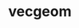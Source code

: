 ---
title: "vecgeom"
layout: cache
categories: [package, develop]
meta: {"compilers": ["gcc@11.4.0"], "num_specs": 16, "num_specs_by_stack": {"hep": 16, "root": 16}, "oss": ["ubuntu22.04"], "platforms": ["linux"], "stacks": ["hep", "root"], "targets": ["x86_64_v3"], "versions": ["1.2.10"]}
spec_details: [{"compiler": "gcc@11.4.0", "hash": "46tzn3hdgbtwtm5zywnf4zqzuz23zuiq", "os": "ubuntu22.04", "platform": "linux", "size": "-", "stacks": ["hep", "root"], "target": "x86_64_v3", "variants": ["build_system=cmake", "build_type=Release", "+cuda", "cuda_arch:=80", "cxxstd=20", "+gdml", "+geant4", "generator=make", "~ipo", "+root", "+shared"], "versions": ["1.2.10"]}, {"compiler": "gcc@11.4.0", "hash": "bnnbxlqqj4cqufcjyw3ypwdioybaqv5t", "os": "ubuntu22.04", "platform": "linux", "size": "-", "stacks": ["hep", "root"], "target": "x86_64_v3", "variants": ["build_system=cmake", "build_type=Release", "~cuda", "cxxstd=20", "+gdml", "+geant4", "generator=make", "~ipo", "+root", "+shared"], "versions": ["1.2.10"]}, {"compiler": "gcc@11.4.0", "hash": "ehrofadpbxt3m5e2blmc3gy44gtm3liz", "os": "ubuntu22.04", "platform": "linux", "size": "-", "stacks": ["hep", "root"], "target": "x86_64_v3", "variants": ["build_system=cmake", "build_type=Release", "+cuda", "cuda_arch:=80", "cxxstd=20", "+gdml", "+geant4", "generator=make", "~ipo", "+root", "+shared"], "versions": ["1.2.10"]}, {"compiler": "gcc@11.4.0", "hash": "ga7uyykrqgj2s4oj3yr3zqi4ylx45q7i", "os": "ubuntu22.04", "platform": "linux", "size": "-", "stacks": ["hep", "root"], "target": "x86_64_v3", "variants": ["build_system=cmake", "build_type=Release", "~cuda", "cxxstd=20", "+gdml", "+geant4", "generator=make", "~ipo", "+root", "+shared"], "versions": ["1.2.10"]}, {"compiler": "gcc@11.4.0", "hash": "i3uyrvoi65ijl6zhl4ao7m54zw44ac4t", "os": "ubuntu22.04", "platform": "linux", "size": "-", "stacks": ["hep", "root"], "target": "x86_64_v3", "variants": ["build_system=cmake", "build_type=Release", "+cuda", "cuda_arch:=80", "cxxstd=20", "+gdml", "+geant4", "generator=make", "~ipo", "+root", "+shared"], "versions": ["1.2.10"]}, {"compiler": "gcc@11.4.0", "hash": "ijccad6nkmovbuxlsiguz6vbzt4zpm5g", "os": "ubuntu22.04", "platform": "linux", "size": "-", "stacks": ["hep", "root"], "target": "x86_64_v3", "variants": ["build_system=cmake", "build_type=Release", "~cuda", "cxxstd=20", "+gdml", "+geant4", "generator=make", "~ipo", "+root", "+shared"], "versions": ["1.2.10"]}, {"compiler": "gcc@11.4.0", "hash": "mcdq57gwv62gv4wlrdqnvz7qq2ol7k4o", "os": "ubuntu22.04", "platform": "linux", "size": "-", "stacks": ["hep", "root"], "target": "x86_64_v3", "variants": ["build_system=cmake", "build_type=Release", "+cuda", "cuda_arch:=80", "cxxstd=20", "+gdml", "+geant4", "generator=make", "~ipo", "+root", "+shared"], "versions": ["1.2.10"]}, {"compiler": "gcc@11.4.0", "hash": "ot5v2hswvrnjvs2gycfyo64nx5y2b6pn", "os": "ubuntu22.04", "platform": "linux", "size": "-", "stacks": ["hep", "root"], "target": "x86_64_v3", "variants": ["build_system=cmake", "build_type=Release", "~cuda", "cxxstd=20", "+gdml", "+geant4", "generator=make", "~ipo", "+root", "+shared"], "versions": ["1.2.10"]}, {"compiler": "gcc@11.4.0", "hash": "ozogonqtvrqvlano4q33vpmpfd37ylun", "os": "ubuntu22.04", "platform": "linux", "size": "-", "stacks": ["hep", "root"], "target": "x86_64_v3", "variants": ["build_system=cmake", "build_type=Release", "+cuda", "cuda_arch:=80", "cxxstd=20", "+gdml", "+geant4", "generator=make", "~ipo", "+root", "+shared"], "versions": ["1.2.10"]}, {"compiler": "gcc@11.4.0", "hash": "pelnckiiekguaguvgrsager3ctxkkz4v", "os": "ubuntu22.04", "platform": "linux", "size": "-", "stacks": ["hep", "root"], "target": "x86_64_v3", "variants": ["build_system=cmake", "build_type=Release", "+cuda", "cuda_arch:=80", "cxxstd=20", "+gdml", "+geant4", "generator=make", "~ipo", "+root", "+shared"], "versions": ["1.2.10"]}, {"compiler": "gcc@11.4.0", "hash": "s5r4favldi337hzpdhviazb5lae3gpxi", "os": "ubuntu22.04", "platform": "linux", "size": "-", "stacks": ["hep", "root"], "target": "x86_64_v3", "variants": ["build_system=cmake", "build_type=Release", "~cuda", "cxxstd=20", "+gdml", "+geant4", "generator=make", "~ipo", "+root", "+shared"], "versions": ["1.2.10"]}, {"compiler": "gcc@11.4.0", "hash": "sborbgouqm536jqvy72nyvordcyu3mdk", "os": "ubuntu22.04", "platform": "linux", "size": "-", "stacks": ["hep", "root"], "target": "x86_64_v3", "variants": ["build_system=cmake", "build_type=Release", "~cuda", "cxxstd=20", "+gdml", "+geant4", "generator=make", "~ipo", "+root", "+shared"], "versions": ["1.2.10"]}, {"compiler": "gcc@11.4.0", "hash": "tblxippnphlh2lh4dsnfesq4gwh4f6yk", "os": "ubuntu22.04", "platform": "linux", "size": "-", "stacks": ["hep", "root"], "target": "x86_64_v3", "variants": ["build_system=cmake", "build_type=Release", "+cuda", "cuda_arch:=80", "cxxstd=20", "+gdml", "+geant4", "generator=make", "~ipo", "+root", "+shared"], "versions": ["1.2.10"]}, {"compiler": "gcc@11.4.0", "hash": "uvauuy4tc5nhbfucwenwi5nexmefb5cr", "os": "ubuntu22.04", "platform": "linux", "size": "-", "stacks": ["hep", "root"], "target": "x86_64_v3", "variants": ["build_system=cmake", "build_type=Release", "~cuda", "cxxstd=20", "+gdml", "+geant4", "generator=make", "~ipo", "+root", "+shared"], "versions": ["1.2.10"]}, {"compiler": "gcc@11.4.0", "hash": "vkpwnpmnjgnm5gw6gcqyabceujj3ffqn", "os": "ubuntu22.04", "platform": "linux", "size": "-", "stacks": ["hep", "root"], "target": "x86_64_v3", "variants": ["build_system=cmake", "build_type=Release", "~cuda", "cxxstd=20", "+gdml", "+geant4", "generator=make", "~ipo", "+root", "+shared"], "versions": ["1.2.10"]}, {"compiler": "gcc@11.4.0", "hash": "zydpqw43l64lq5jfpndysle2jse2gukl", "os": "ubuntu22.04", "platform": "linux", "size": "-", "stacks": ["hep", "root"], "target": "x86_64_v3", "variants": ["build_system=cmake", "build_type=Release", "+cuda", "cuda_arch:=80", "cxxstd=20", "+gdml", "+geant4", "generator=make", "~ipo", "+root", "+shared"], "versions": ["1.2.10"]}]
---